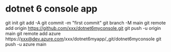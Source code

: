 # dotnet 6 console app

git init
git add -A
git commit -m "first commit"
git branch -M main
git remote add origin https://github.com/xxx/dotnet6myconsole.git
git push -u origin main
git remote add azure https://xxx@dev.azure.com/xxx/dotnet6myapp/_git/dotnet6myconsole
git push -u azure main
 
